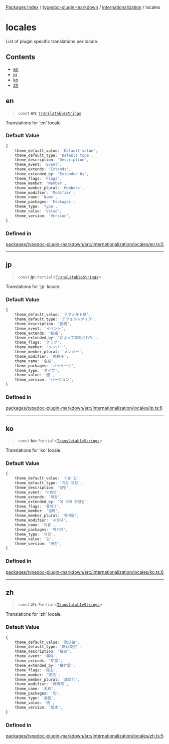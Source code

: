 [Packages Index](../../../../README.md) / [typedoc-plugin-markdown](../../../README.md) / [internationalization](../../README.md) / locales

# locales

List of plugin specific translations per locale.

## Contents

* [en](#en)
* [jp](#jp)
* [ko](#ko)
* [zh](#zh)

## en

> `const` **en**: [`TranslatableStrings`](../types/interfaces/TranslatableStrings.md)

Translations for 'en' locale.

### Default Value

```ts
{
    theme_default_value: 'Default value',
    theme_default_type: 'Default type',
    theme_description: 'Description',
    theme_event: 'Event',
    theme_extends: 'Extends',
    theme_extended_by: 'Extended by',
    theme_flags: 'Flags',
    theme_member: 'Member',
    theme_member_plural: 'Members',
    theme_modifier: 'Modifier',
    theme_name: 'Name',
    theme_packages: 'Packages',
    theme_type: 'Type',
    theme_value: 'Value',
    theme_version: 'Version',
}
```

### Defined in

[packages/typedoc-plugin-markdown/src/internationalization/locales/en.ts:5](https://github.com/typedoc2md/typedoc-plugin-markdown/blob/3222766cbd19cef92f31d344e58bbe5b67a3a528/packages/typedoc-plugin-markdown/src/internationalization/locales/en.ts#L5)

***

## jp

> `const` **jp**: `Partial`\<[`TranslatableStrings`](../types/interfaces/TranslatableStrings.md)>

Translations for 'jp' locale.

### Default Value

```ts
{
    theme_default_value: 'デフォルト値',
    theme_default_type: 'デフォルトタイプ',
    theme_description: '説明',
    theme_event: 'イベント',
    theme_extends: '拡張',
    theme_extended_by: 'によって拡張された',
    theme_flags: 'フラグ',
    theme_member: 'メンバー',
    theme_member_plural: 'メンバー',
    theme_modifier: '修飾子',
    theme_name: '名前',
    theme_packages: 'パッケージ',
    theme_type: 'タイプ',
    theme_value: '値',
    theme_version: 'バージョン',
}
```

### Defined in

[packages/typedoc-plugin-markdown/src/internationalization/locales/jp.ts:6](https://github.com/typedoc2md/typedoc-plugin-markdown/blob/3222766cbd19cef92f31d344e58bbe5b67a3a528/packages/typedoc-plugin-markdown/src/internationalization/locales/jp.ts#L6)

***

## ko

> `const` **ko**: `Partial`\<[`TranslatableStrings`](../types/interfaces/TranslatableStrings.md)>

Translations for 'ko' locale.

### Default Value

```ts
{
    theme_default_value: '기본 값',
    theme_default_type: '기본 유형',
    theme_description: '설명',
    theme_event: '이벤트',
    theme_extends: '확장',
    theme_extended_by: '에 의해 확장됨',
    theme_flags: '플래그',
    theme_member: '멤버',
    theme_member_plural: '멤버들',
    theme_modifier: '수정자',
    theme_name: '이름',
    theme_packages: '패키지',
    theme_type: '유형',
    theme_value: '값',
    theme_version: '버전',
}
```

### Defined in

[packages/typedoc-plugin-markdown/src/internationalization/locales/ko.ts:6](https://github.com/typedoc2md/typedoc-plugin-markdown/blob/3222766cbd19cef92f31d344e58bbe5b67a3a528/packages/typedoc-plugin-markdown/src/internationalization/locales/ko.ts#L6)

***

## zh

> `const` **zh**: `Partial`\<[`TranslatableStrings`](../types/interfaces/TranslatableStrings.md)>

Translations for 'zh' locale.

### Default Value

```ts
{
    theme_default_value: '默认值',
    theme_default_type: '默认类型',
    theme_description: '描述',
    theme_event: '事件',
    theme_extends: '扩展',
    theme_extended_by: '被扩展',
    theme_flags: '标志',
    theme_member: '成员',
    theme_member_plural: '成员们',
    theme_modifier: '修饰符',
    theme_name: '名称',
    theme_packages: '包',
    theme_type: '类型',
    theme_value: '值',
    theme_version: '版本',
}
```

### Defined in

[packages/typedoc-plugin-markdown/src/internationalization/locales/zh.ts:5](https://github.com/typedoc2md/typedoc-plugin-markdown/blob/3222766cbd19cef92f31d344e58bbe5b67a3a528/packages/typedoc-plugin-markdown/src/internationalization/locales/zh.ts#L5)
